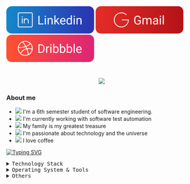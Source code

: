 <div>
  <a href="https://www.linkedin.com/in/andreaalencar" alt="Linkedin"><img src="assets/likedin.svg"/></a>
  <a href="mailto: aaugusto310@gmail.com" alt="Gmail"><img src="assets/gm2.svg"/></a>
  <a href="https://dribbble.com/Alencar26" alt="Dribbble"><img src="assets/dribbble.svg"/></a>
</div>

#
<p align="center">
  <img src="https://readme-typing-svg.herokuapp.com?color=F9C81D&center=true&vCenter=true&multiline=true&width=405&lines=%3E+Hello+everyone.+I'm+Andr%C3%A9+Alencar!"/>
</p>

### About me

- <img width="20" src="https://emojis.slackmojis.com/emojis/images/1626363216/47507/pepe-hacker.gif?1626363216" /> I'm a 6th semester student of software engineering.
- <img width="20" src="https://emojis.slackmojis.com/emojis/images/1600706728/10521/meow_code.gif?1600706728" /> I'm currently working with software test automation
- <img width="20" src="https://emojis.slackmojis.com/emojis/images/1531847724/4240/blob-hearts.gif?1531847724"> My family is my greatest treasure
- <img width="20" src="https://emojis.slackmojis.com/emojis/images/1613270271/12726/space_float.gif?1613270271" /> I'm passionate about technology and the universe
- <img width="20" src="https://emojis.slackmojis.com/emojis/images/1597485560/10024/coffee.png?1597485560" /> I love coffee

[![Typing SVG](https://readme-typing-svg.herokuapp.com?color=F9C81D&center=true&vCenter=true&multiline=true&width=405&lines=%F0%9F%8C%95+%F0%9F%8C%96+%F0%9F%8C%97+%F0%9F%8C%98+%F0%9F%8C%91+%F0%9F%8C%92+%F0%9F%8C%93+%F0%9F%8C%94+%F0%9F%8C%95)](https://git.io/typing-svg)
        <details>
          <summary style="font-family: monospace;">Technology Stack</summary>
          <img src="assets/java.svg"/> 
          <img src="assets/csharp.svg"/> 
          <img src="assets/test.svg"/> 
          <img src="assets/sql.svg"/>  
          <img src="assets/javascript.svg"/> 
          <img src="assets/html.svg"/> 
          <img src="assets/css.svg"/> 
          <img src="assets/typescript.svg"/> 
          <img src="assets/react.svg"/> 
        </details>
        <details>
          <summary style="font-family: monospace;">Operating System & Tools</summary>
          <div>
          <img src="assets/linux.svg"/> 
          <img src="assets/windows.svg"/> 
          <img src="assets/figma.svg"/> 
          <img src="assets/git.svg"/> 
          <img src="assets/docker.svg"/> 
          <img src="assets/bash.svg"/> 
          <img src="assets/visualstudio.svg"/> 
          <img src="assets/vscode.svg"/> 
          <img src="assets/intellij.svg"/> 
          <img src="assets/postman.svg"/> 
          <img src="assets/insomnia.svg"/> 
          <img src="assets/notion.svg"/> 
          <img src="assets/markdown.svg"/> 
          </div>
        </details>
        <details>
          <summary style="font-family: monospace;">Others</summary>
          <img src="assets/node.svg"/> 
          <img src="assets/elixir.svg"/> 
          <img src="assets/python.svg"/> 
          <img src="assets/next.svg"/> 
          <img src="assets/blazor.svg"/> 
          <img src="assets/sass.svg"/> 
          <img src="assets/mongodb.svg"/>  
       </details>